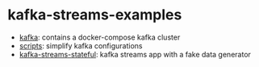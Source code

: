 # kafka-streams-examples

- [kafka](kafka/): contains a docker-compose kafka cluster
- [scripts](scripts/): simplify kafka configurations
- [kafka-streams-stateful](kafka-streams-stateful/): kafka streams app with a fake data generator